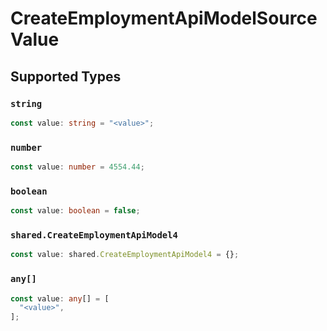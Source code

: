 # CreateEmploymentApiModelSourceValue


## Supported Types

### `string`

```typescript
const value: string = "<value>";
```

### `number`

```typescript
const value: number = 4554.44;
```

### `boolean`

```typescript
const value: boolean = false;
```

### `shared.CreateEmploymentApiModel4`

```typescript
const value: shared.CreateEmploymentApiModel4 = {};
```

### `any[]`

```typescript
const value: any[] = [
  "<value>",
];
```

